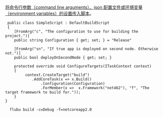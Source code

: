 [将命令行参数（command line arguments）、json 配置文件或环境变量（environment variables）的设置传入脚本](https://flubucore.dotnetcore.xyz/buildscript-fundamentals#Script-arguments)。

```
 public class SimpleScript : DefaultBuildScript
 {
    [FromArg("c", "The configuration to use for building the project.")]
    public string Configuration { get; set; } = "Release"

    [FromArg("sn", "If true app is deployed on second node. Otherwise not.")]
    public bool deployOnSecondNode { get; set; }

    protected override void ConfigureTargets(ITaskContext context)
    {
         context.CreateTarget("build")
            .AddCoreTask(x => x.Build()
                .Configuration(Configuration)
                .ForMember(x =>  x.Framework("net462"), "f", "The target framework to build for.")); 
    }
}
```

```shell
  flubu build -c=Debug -f=netcoreapp2.0
```